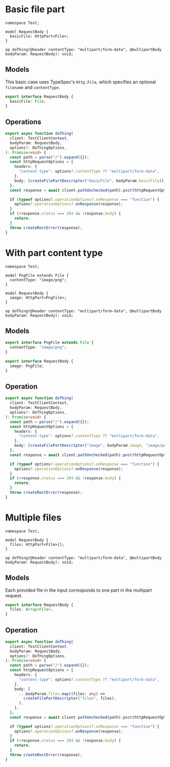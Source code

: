 # Basic file part

```tsp
namespace Test;

model RequestBody {
  basicFile: HttpPart<File>;
}

op doThing(@header contentType: "multipart/form-data", @multipartBody bodyParam: RequestBody): void;
```

## Models

This basic case uses TypeSpec's `Http.File`, which specifies an optional `filename` and `contentType`.

```ts src/models/models.ts interface RequestBody
export interface RequestBody {
  basicFile: File;
}
```

## Operations

```ts src/api/testClientOperations.ts function doThing
export async function doThing(
  client: TestClientContext,
  bodyParam: RequestBody,
  options?: DoThingOptions,
): Promise<void> {
  const path = parse("/").expand({});
  const httpRequestOptions = {
    headers: {
      "content-type": options?.contentType ?? "multipart/form-data",
    },
    body: [createFilePartDescriptor("basicFile", bodyParam.basicFile)],
  };
  const response = await client.pathUnchecked(path).post(httpRequestOptions);

  if (typeof options?.operationOptions?.onResponse === "function") {
    options?.operationOptions?.onResponse(response);
  }
  if (+response.status === 204 && !response.body) {
    return;
  }
  throw createRestError(response);
}
```

# With part content type

```tsp
namespace Test;

model PngFile extends File {
  contentType: "image/png";
}

model RequestBody {
  image: HttpPart<PngFile>;
}

op doThing(@header contentType: "multipart/form-data", @multipartBody bodyParam: RequestBody): void;
```

## Models

```ts src/models/models.ts interface PngFile
export interface PngFile extends File {
  contentType: "image/png";
}
```

```ts src/models/models.ts interface RequestBody
export interface RequestBody {
  image: PngFile;
}
```

## Operation

```ts src/api/testClientOperations.ts function doThing
export async function doThing(
  client: TestClientContext,
  bodyParam: RequestBody,
  options?: DoThingOptions,
): Promise<void> {
  const path = parse("/").expand({});
  const httpRequestOptions = {
    headers: {
      "content-type": options?.contentType ?? "multipart/form-data",
    },
    body: [createFilePartDescriptor("image", bodyParam.image, "image/png")],
  };
  const response = await client.pathUnchecked(path).post(httpRequestOptions);

  if (typeof options?.operationOptions?.onResponse === "function") {
    options?.operationOptions?.onResponse(response);
  }
  if (+response.status === 204 && !response.body) {
    return;
  }
  throw createRestError(response);
}
```

# Multiple files

```tsp
namespace Test;

model RequestBody {
  files: HttpPart<File>[];
}

op doThing(@header contentType: "multipart/form-data", @multipartBody bodyParam: RequestBody): void;
```

## Models

Each provided file in the input corresponds to one part in the multipart request.

```ts src/models/models.ts interface RequestBody
export interface RequestBody {
  files: Array<File>;
}
```

## Operation

```ts src/api/testClientOperations.ts function doThing
export async function doThing(
  client: TestClientContext,
  bodyParam: RequestBody,
  options?: DoThingOptions,
): Promise<void> {
  const path = parse("/").expand({});
  const httpRequestOptions = {
    headers: {
      "content-type": options?.contentType ?? "multipart/form-data",
    },
    body: [
      ...bodyParam.files.map((files: any) =>
        createFilePartDescriptor("files", files),
      ),
    ],
  };
  const response = await client.pathUnchecked(path).post(httpRequestOptions);

  if (typeof options?.operationOptions?.onResponse === "function") {
    options?.operationOptions?.onResponse(response);
  }
  if (+response.status === 204 && !response.body) {
    return;
  }
  throw createRestError(response);
}
```
